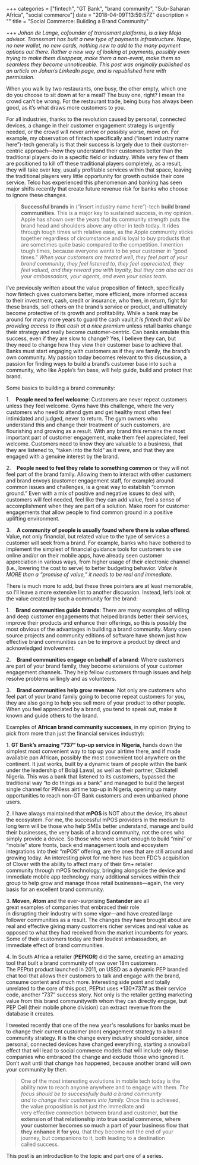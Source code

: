 +++
categories = ["fintech", "GT Bank", "brand community", "Sub-Saharan Africa", "social commerce"]
date = "2018-04-09T13:59:57Z"
description = ""
title = "Social Commerce: Building a Brand Community"

+++
_Johan de Lange, cofounder of transsmart platforms, is a key Moja advisor. Transsmart has built a new type of payments infrastructure. Nope, no new wallet, no new cards, nothing new to add to the many payment options out there. Rather a new way of looking at payments, possibly even trying to make them disappear, make them a non-event, make them so seamless they become unnoticeable. This post was originally published as an article on Johan’s LinkedIn page, and is republished here with permission._

When you walk by two restaurants, one busy, the other empty, which one do you choose to sit down at for a meal? The busy one, right? I mean the crowd can’t be wrong. For the restaurant trade, being busy has always been good, as it’s what draws more customers to you.

For all industries, thanks to the revolution caused by personal, connected devices, a change in their customer engagement strategy is urgently needed, or the crowd will never arrive or possibly worse, move on. For example, my observation of fintech specifically and (“insert industry name here”)-tech generally is that their success is largely due to their customer-centric approach—how they understand their customers better than the traditional players do in a specific field or industry. While very few of them are positioned to kill off these traditional players completely, as a result, they will take over key, usually profitable services within that space, leaving the traditional players very little opportunity for growth outside their core service. Telco has experienced this phenomenon and banking has seen major shifts recently that create future revenue risk for banks who choose to ignore these changes.

> **Successful brands** in (“insert industry name here”)-tech **build brand communities**. This is a major key to sustained success, in my opinion. Apple has shown over the years that its community strength puts the brand head and shoulders above any other in tech today. It rides through tough times with relative ease, as the Apple community sticks together regardless of circumstance and is loyal to buy products that are sometimes quite basic compared to the competition. I mention tough times, because everyone wants to be your customer in “good times.” _When your customers are treated well, they feel part of your brand community, they feel listened to, they feel appreciated, they feel valued, and they reward you with loyalty, but they can also act as your ambassadors, your agents, and even your sales team_.

I’ve previously written about the value proposition of fintech, specifically how fintech gives customers better, more efficient, more informed access to their investment, cash, credit or insurance, who then, in return, fight for these brands, sell others on the brand’s service or product, and ultimately become protective of its growth and profitability. While a bank may be around for many more years to guard the cash vault,_it is fintech that will be providing access to that cash at a nice premium_ unless retail banks change their strategy and really become customer-centric. Can banks emulate this success, even if they are slow to change? Yes, I believe they can, but they need to change how they view their customer base to achieve that. Banks must start engaging with customers as if they are family, the brand’s own community. My passion today becomes relevant to this discussion, a passion for finding ways to build a brand’s customer base into such a community, who like Apple’s fan base, will help guide, build and protect that brand.

Some basics to building a brand community:

1\.    **People need to feel welcome**: Customers are never repeat customers unless they feel welcome. Gyms have this challenge, where the very customers who need to attend gym and get healthy most often feel intimidated and judged, never to return. The gym owners who understand this and change their treatment of such customers, are flourishing and growing as a result. With any brand this remains the most important part of customer engagement, make them feel appreciated, feel welcome. Customers need to know they are valuable to a business, that they are listened to, “taken into the fold” as it were, and that they are engaged with a genuine interest by the brand.

2\.    **People need to feel they relate to something common** or they will not feel part of the brand family. Allowing them to interact with other customers and brand envoys (customer engagement staff, for example) around common issues and challenges, is a great way to establish “common ground.” Even with a mix of positive and negative issues to deal with, customers will feel needed, feel like they can add value, feel a sense of accomplishment when they are part of a solution. Make room for customer engagements that allow people to find common ground in a positive uplifting environment.

3\.    **A community of people is usually found where there is value offered**. Value, not only financial, but related value to the type of services a customer will seek from a brand. For example, banks who have bothered to implement the simplest of financial guidance tools for customers to use online and/or on their mobile apps, have already seen customer appreciation in various ways, from higher usage of their electronic channel (i.e., lowering the cost to serve) to better budgeting behavior. _Value is MORE than a “promise of value,” it needs to be real and immediate_.

There is much more to add, but these three pointers are at least memorable, so I’ll leave a more extensive list to another discussion. Instead, let’s look at the value created by such a community for the brand:

1\.    **Brand communities guide brands**: There are many examples of willing and deep customer engagements that helped brands better their services, improve their products and enhance their offerings, so this is possibly the most obvious of the advantages in building a brand community. Many open source projects and community editions of software have shown just how effective brand communities can be to improve a product by direct and acknowledged involvement.

2\.    **Brand communities engage on behalf of a brand**: Where customers are part of your brand family, they become extensions of your customer engagement channels. They help fellow customers through issues and help resolve problems willingly and as volunteers.

3\.    **Brand communities help grow revenue**: Not only are customers who feel part of your brand family going to become repeat customers for you, they are also going to help you sell more of your product to other people. When you feel appreciated by a brand, you tend to speak out, make it known and guide others to the brand.

Examples of **African brand community successes**, in my opinion (trying to pick from more than just the financial services industry):

1\. **GT Bank’s amazing “737” tup-up service in Nigeria**, hands down the simplest most convenient way to top up your airtime there, and if made available pan African, possibly the most convenient tool anywhere on the continent. It just works, built by a dynamic team of people within the bank under the leadership of Bolaji Lawal, as well as their partner, Clickatell Nigeria. This was a bank that listened to its customers, bypassed the traditional way “to do things as a bank” and managed to build the largest single channel for PINless airtime top-up in Nigeria, opening up many opportunities to reach non-GT Bank customers and even unbanked phone users.

2\. I have always maintained that **mPOS** is NOT about the device, it’s about the ecosystem. For me, the successful mPOS providers in the medium to long term will be those who help SMEs better understand, manage and build their businesses, the very basis of a brand community, not the ones who simply provide a device. So those who were smart enough to build “mini” or “mobile” store fronts, back end management tools and ecosystem integrations into their “mPOS” offering, are the ones that are still around and growing today. An interesting pivot for me here has been FDC’s acquisition of Clover with the ability to affect many of their 6m+ retailer community through mPOS technology, bringing alongside the device and immediate mobile app technology many additional services within their group to help grow and manage those retail businesses—again, the very basis for an excellent brand community.

3\. **Moven**, **Atom** and the ever-surprising **Santander** are all great examples of companies that embraced their role in disrupting their industry with some vigor—and have created large follower communities as a result. The changes they have brought about are real and effective giving many customers richer services and real value as opposed to what they had received from the market incumbents for years. Some of their customers today are their loudest ambassadors, an immediate effect of brand communities.

4\. In South Africa a retailer (**PEPKOR**) did the same, creating an amazing tool that built a brand community of now over 18m customers. The PEPtxt product launched in 2011, on USSD as a dynamic PEP branded chat tool that allows their customers to talk and engage with the brand, consume content and much more. Interesting side point and totally unrelated to the core of this post, PEPtxt uses \*130\*737# as their service code, another “737” success story. Not only is the retailer getting marketing value from this brand communitywith whom they can directly engage, but PEP Cell (their mobile phone division) can extract revenue from the database it creates.

I tweeted recently that one of the new year's resolutions for banks must be to change their current customer (non) engagement strategy to a brand community strategy. It is the change every industry should consider, since personal, connected devices have changed everything, starting a snowball effect that will lead to social commerce models that will include only those companies who embraced the change and exclude those who ignored it. Don’t wait until that change has happened, because another brand will own your community by then.

> One of the most interesting evolutions in mobile tech today is the ability now to reach anyone anywhere and to engage with them. _The focus should be to successfully build a brand community and to change their customers into family._ Once this is achieved, the value proposition is not just the immediate and very effective connection between brand and customer, **but the extension of that relationship into true social commerce, where your customer becomes so much a part of your business flow that they enhance it for you**, that they become not the end of your journey, but companions to it, both leading to a destination called success.

This post is an introduction to the topic and part one of a series.